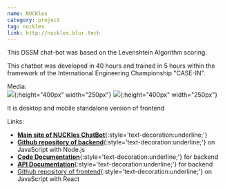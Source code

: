 ```yaml
---
name: NUCKles
category: project
tag: nuckles
link: http://nuckles.blur.tech
---
```

This DSSM chat-bot was based on the Levenshtein Algorithm scoring.  

This chatbot was developed in 40 hours and trained in 5 hours within the framework of the International Engineering Championship "CASE-IN".  
>  

Media:  
![](../assets/pictures/media/nuckles/1.jpg){:height="400px" width="250px"}
![](../assets/pictures/media/nuckles/2.jpg){:height="400px" width="250px"}  
>  

It is desktop and mobile standalone version of frontend  
>  

Links:  

- [__Main site of NUCKles ChatBot__](http://nuckles.blur.tech/){:style='text-decoration:underline;'}
- [__Github repository of backend__](https://github.com/blurtech/bot-backend){:style='text-decoration:underline;'} on JavaScript with Node.js
- [__Code Documentation__](https://blur.tech/bot-backend/){:style='text-decoration:underline;'} for backend
- [__API Documentation__](https://blur.tech/bot-backend/api/){:style='text-decoration:underline;'} for backend
- [Github repository of frontend](https://github.com/blurtech/bot-frontend){:style='text-decoration:underline;'} on JavaScript with React
